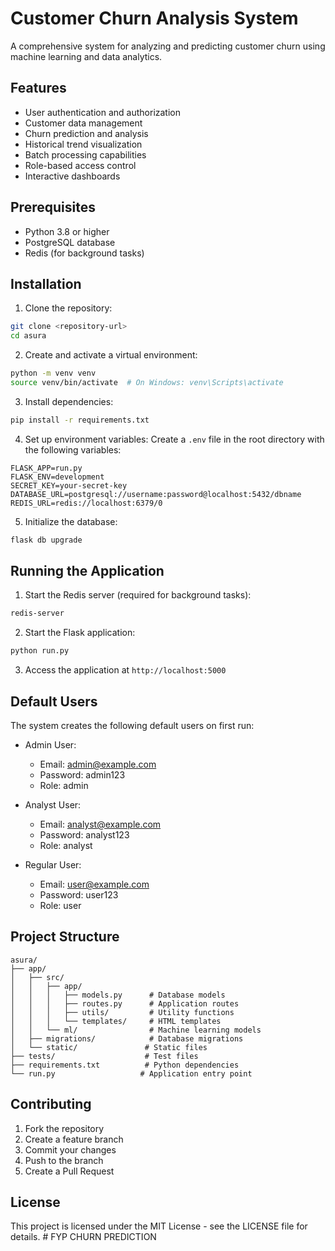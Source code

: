 # Customer Churn Analysis System

A comprehensive system for analyzing and predicting customer churn using machine learning and data analytics.

## Features

- User authentication and authorization
- Customer data management
- Churn prediction and analysis
- Historical trend visualization
- Batch processing capabilities
- Role-based access control
- Interactive dashboards

## Prerequisites

- Python 3.8 or higher
- PostgreSQL database
- Redis (for background tasks)

## Installation

1. Clone the repository:
```bash
git clone <repository-url>
cd asura
```

2. Create and activate a virtual environment:
```bash
python -m venv venv
source venv/bin/activate  # On Windows: venv\Scripts\activate
```

3. Install dependencies:
```bash
pip install -r requirements.txt
```

4. Set up environment variables:
Create a `.env` file in the root directory with the following variables:
```env
FLASK_APP=run.py
FLASK_ENV=development
SECRET_KEY=your-secret-key
DATABASE_URL=postgresql://username:password@localhost:5432/dbname
REDIS_URL=redis://localhost:6379/0
```

5. Initialize the database:
```bash
flask db upgrade
```

## Running the Application

1. Start the Redis server (required for background tasks):
```bash
redis-server
```

2. Start the Flask application:
```bash
python run.py
```

3. Access the application at `http://localhost:5000`

## Default Users

The system creates the following default users on first run:

- Admin User:
  - Email: admin@example.com
  - Password: admin123
  - Role: admin

- Analyst User:
  - Email: analyst@example.com
  - Password: analyst123
  - Role: analyst

- Regular User:
  - Email: user@example.com
  - Password: user123
  - Role: user

## Project Structure

```
asura/
├── app/
│   ├── src/
│   │   ├── app/
│   │   │   ├── models.py      # Database models
│   │   │   ├── routes.py      # Application routes
│   │   │   ├── utils/         # Utility functions
│   │   │   └── templates/     # HTML templates
│   │   └── ml/                # Machine learning models
│   ├── migrations/            # Database migrations
│   └── static/               # Static files
├── tests/                    # Test files
├── requirements.txt          # Python dependencies
└── run.py                   # Application entry point
```

## Contributing

1. Fork the repository
2. Create a feature branch
3. Commit your changes
4. Push to the branch
5. Create a Pull Request

## License

This project is licensed under the MIT License - see the LICENSE file for details. #   F Y P   C H U R N   P R E D I C T I O N    
 